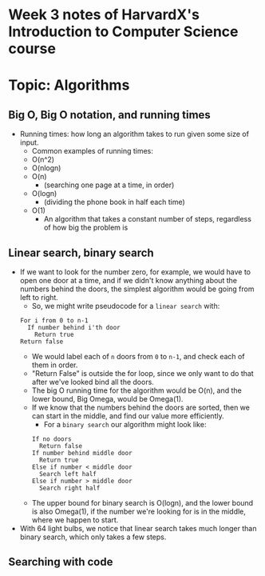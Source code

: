 # Week 3 notes of HarvardX's Introduction to Computer Science course

# Topic: Algorithms 

## Big O, Big O notation, and running times 

* Running times: how long an algorithm takes to run given some size of input. 
  * Common examples of running times: 
  * O(n^2)
  * O(nlogn)
  * O(n)
    * (searching one page at a time, in order)
  * O(logn)
    * (dividing the phone book in half each time)
  * O(1)
    * An algorithm that takes a constant number of steps, regardless of how big the problem is

## Linear search, binary search 

* If we want to look for the number zero, for example, we would have to open one door at a time, and if we didn't know anything about the numbers behind the doors, the simplest algorithm would be going from left to right. 
  * So, we might write pseudocode for a `linear search` with: 
  ```
  For i from 0 to n-1
    If number behind i'th door
      Return true
  Return false
  ```
    * We would label each of `n` doors from `0` to `n-1`, and check each of them in order.
    * "Return False" is outside the for loop, since we only want to do that after we've looked bind all the doors. 
    * The big O running time for the algorithm would be O(n), and the lower bound, Big Omega, would be Omega(1). 
  * If we know that the numbers behind the doors are sorted, then we can start in the middle, and find our value more efficiently. 
    * For a `binary search` our algorithm might look like: 
    ```
    If no doors
      Return false
    If number behind middle door
      Return true
    Else if number < middle door
      Search left half
    Else if number > middle door
      Search right half
    ```
  * The upper bound for binary search is O(logn), and the lower bound is also Omega(1), if the number we're looking for is in the middle, where we happen to start.
* With 64 light bulbs, we notice that linear search takes much longer than binary search, which only takes a few steps. 

## Searching with code













